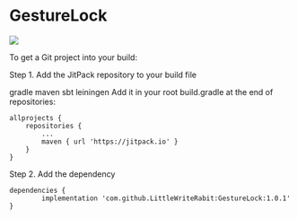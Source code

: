 # GestureLock
[![](https://jitpack.io/v/LittleWriteRabit/GestureLock.svg)](https://jitpack.io/#LittleWriteRabit/GestureLock)

To get a Git project into your build:

Step 1. Add the JitPack repository to your build file

gradle
maven
sbt
leiningen
Add it in your root build.gradle at the end of repositories:

	allprojects {
		repositories {
			...
			maven { url 'https://jitpack.io' }
		}
	}
Step 2. Add the dependency

	dependencies {
	        implementation 'com.github.LittleWriteRabit:GestureLock:1.0.1'
	}
